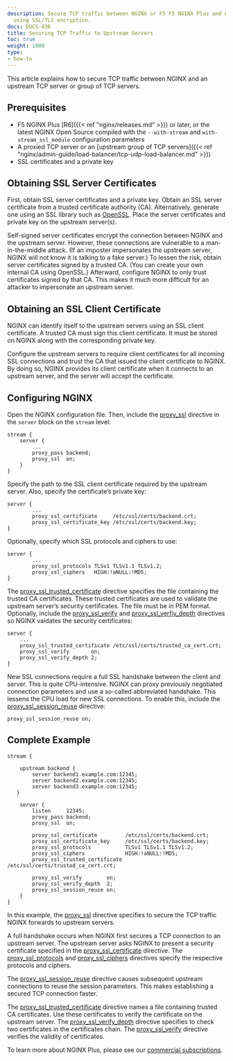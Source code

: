 ```yaml
---
description: Secure TCP traffic between NGINX or F5 F5 NGINX Plus and upstream servers,
  using SSL/TLS encryption.
docs: DOCS-436
title: Securing TCP Traffic to Upstream Servers
toc: true
weight: 1000
type:
- how-to
---
```


This article explains how to secure TCP traffic between NGINX and an upstream TCP server or group of TCP servers.

## Prerequisites

- F5 NGINX Plus [R6]({{< ref "nginx/releases.md" >}}) or later, or the latest NGINX Open Source compiled with the `--with-stream` and `with-stream_ssl_module` configuration parameters
- A proxied TCP server or an [upstream group of TCP servers]({{< ref "nginx/admin-guide/load-balancer/tcp-udp-load-balancer.md" >}})
- SSL certificates and a private key

## Obtaining SSL Server Certificates

First, obtain SSL server certificates and a private key. Obtain an SSL server certificate from a trusted certificate authority (CA). Alternatively, generate one using an SSL library such as [OpenSSL](http://www.openssl.org/). Place the server certificates and private key on the upstream server(s). 

Self-signed server certificates encrypt the connection between NGINX and the upstream server. However, these connections are vulnerable to a man-in-the-middle attack. (If an imposter impersonates the upstream server, NGINX will not know it is talking to a fake server.) To lessen the risk, obtain server certificates signed by a trusted CA. (You can create your own internal CA using OpenSSL.) Afterward, configure NGINX to only trust certificates signed by that CA. This makes it much more difficult for an attacker to impersonate an upstream server.

## Obtaining an SSL Client Certificate

NGINX can identify itself to the upstream servers using an SSL client certificate. A trusted CA must sign this client certificate. It must be stored on NGINX along with the corresponding private key.

Configure the upstream servers to require client certificates for all incoming SSL connections and trust the CA that issued the client certificate to NGINX. By doing so, NGINX provides its client certificate when it connects to an upstream server, and the server will accept the certificate.

## Configuring NGINX

Open the NGINX configuration file. Then, include the [proxy_ssl](https://nginx.org/en/docs/stream/ngx_stream_proxy_module.html#proxy_ssl) directive in the `server` block on the `stream` level:

```nginx
stream {
    server {
        ...
        proxy_pass backend;
        proxy_ssl  on;
    }
}
```

Specify the path to the SSL client certificate required by the upstream server. Also, specify the certificate’s private key:

```nginx
server {
        ...
        proxy_ssl_certificate     /etc/ssl/certs/backend.crt;
        proxy_ssl_certificate_key /etc/ssl/certs/backend.key;
}
```

Optionally, specify which SSL protocols and ciphers to use:

```nginx
server {
        ...
        proxy_ssl_protocols TLSv1 TLSv1.1 TLSv1.2;
        proxy_ssl_ciphers   HIGH:!aNULL:!MD5;
}
```

The [proxy_ssl_trusted_certificate](https://nginx.org/en/docs/stream/ngx_stream_proxy_module.html#proxy_ssl_trusted_certificate) directive specifies the file containing the trusted CA certificates. These trusted certificates are used to validate the upstream server’s security certificates. The file must be in PEM format. Optionally, include the [proxy_ssl_verify](https://nginx.org/en/docs/stream/ngx_stream_proxy_module.html#proxy_ssl_verify) and [proxy_ssl_verfiy_depth](https://nginx.org/en/docs/stream/ngx_stream_proxy_module.html#proxy_ssl_verify_depth) directives so NGINX vaidates the security certificates:

```nginx
server {
    ...
    proxy_ssl_trusted_certificate /etc/ssl/certs/trusted_ca_cert.crt;
    proxy_ssl_verify       on;
    proxy_ssl_verify_depth 2;
}
```

New SSL connections require a full SSL handshake between the client and server. This is quite CPU-intensive. NGINX can proxy previously negotiated connection parameters and use a so-called abbreviated handshake. This lessens the CPU load for new SSL connections. To enable this, include the [proxy_ssl_session_reuse](https://nginx.org/en/docs/stream/ngx_stream_proxy_module.html#proxy_ssl_session_reuse) directive:

```nginx
proxy_ssl_session_reuse on;
```

## Complete Example

```nginx
stream {

    upstream backend {
        server backend1.example.com:12345;
        server backend2.example.com:12345;
        server backend3.example.com:12345;
   }

    server {
        listen     12345;
        proxy_pass backend;
        proxy_ssl  on;

        proxy_ssl_certificate         /etc/ssl/certs/backend.crt;
        proxy_ssl_certificate_key     /etc/ssl/certs/backend.key;
        proxy_ssl_protocols           TLSv1 TLSv1.1 TLSv1.2;
        proxy_ssl_ciphers             HIGH:!aNULL:!MD5;
        proxy_ssl_trusted_certificate /etc/ssl/certs/trusted_ca_cert.crt;

        proxy_ssl_verify        on;
        proxy_ssl_verify_depth  2;
        proxy_ssl_session_reuse on;
    }
}
```

In this example, the [proxy_ssl](https://nginx.org/en/docs/stream/ngx_stream_proxy_module.html#proxy_ssl) directive specifies to secure the TCP traffic NGINX forwards to upstream servers.

A full handshake occurs when NGINX first secures a TCP connection to an upstream server. The upstream server asks NGINX to present a security certificate specified in the [proxy_ssl_certificate](https://nginx.org/en/docs/stream/ngx_stream_proxy_module.html#proxy_ssl_certificate) directive. The [proxy_ssl_protocols](https://nginx.org/en/docs/stream/ngx_stream_proxy_module.html#proxy_ssl_protocols) and [proxy_ssl_ciphers](https://nginx.org/en/docs/stream/ngx_stream_proxy_module.html#proxy_ssl_ciphers) directives specify the respective protocols and ciphers.

The [proxy_ssl_session_reuse](https://nginx.org/en/docs/stream/ngx_stream_proxy_module.html#proxy_ssl_session_reuse) directive causes subsequent upstream connections to reuse the session parameters. This makes establishing a secured TCP connection faster.

The [proxy_ssl_trusted_certificate](https://nginx.org/en/docs/stream/ngx_stream_proxy_module.html#proxy_ssl_trusted_certificate) directive names a file containing trusted CA certificates. Use these certificates to verify the certificate on the upstream server. The [proxy_ssl_verify_depth](https://nginx.org/en/docs/stream/ngx_stream_proxy_module.html#proxy_ssl_verify_depth) directive specifies to check two certificates in the certificates chain. The [proxy_ssl_verify](https://nginx.org/en/docs/stream/ngx_stream_proxy_module.html#proxy_ssl_verify) directive verifies the validity of certificates.

To learn more about NGINX Plus, please see our [commercial subscriptions](https://nginx.com/products/).